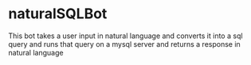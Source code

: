 # naturalSQLBot
This bot takes a user input in natural language and converts it into a sql query and runs that query on a mysql server and returns a response in natural language
